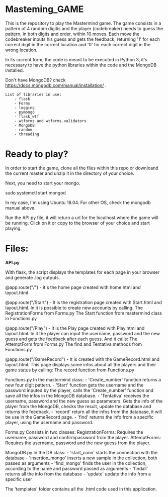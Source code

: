 # Masteming_GAME

This is the repository to play the Mastermind game. The game consists in a pattern of 4 random digitis and the player (codebreaker) needs to guess the pattern, in both digits and order, within 10 moves. Each move the codebreaker inputs his guess and gets the feedback, returning '1' for each correct digit in the correct location and '0' for each correct digit in the wrong location.

In its current form, the code is meant to be executed in Python 3, it's necessary to have the python libraries within the code and the MongoDB installed. 

Don't have MongoDB? check https://docs.mongodb.com/manual/installation/ .

	List of libraries in use:
		- flask
		- Forms
		- logging
		- pymongo
		- flask_wtf
		- wtforms and wtforms.validators
		- MongoDB
		- random
		- threading

# Ready to play?

In order to start the game, clone all the files within this repo or downloand the current master and unzip it in the directory of your choice.

Next, you need to start your mongo.

sudo systemctl start mongod

In my case, I'm using Ubuntu 18.04. For other OS, check the mongodb manual above.

Run the API.py file, it will return a url for the localhost where the game will be running. Click on it or copy to the browser of your choice and start playing. 

# Files:

**API.py**

With flask, the script displays the templates for each page in your browser and generate .log outputs.

@app.route("/") - it's the home page created with home.html and layout.html

@app.route("/Start") - It is the registration page created with Start.html and layout.html. In it is possible to create new accounts by calling:
	The RegistrationForms from Forms.py 
	The Start function from mastermind class in Functions.py


@app.route("/Play") - It is the Play page created with Play.html and layout.html. In it the player can input the username, password and the new guess and gets the feedback after each guess. And it calls:
	The AttemptForm from Forms.py
	The find and Tentativa methods from Functions.py

@app.route("/GameRecord") -  It is created with the GameRecord.html and layout.html. This page displays some infos about all the players and their game status by calling:
	The record function from Functions.py

Functions.py
In the mastermind class:
	- 'Create_number' function returns a new four digit pattern. 
	- 'Start' function gets the username and the password inputed by the player, calls the 		  		 'Create_number' function and save all the infos in the MongoDB database.
	- 'Tentativa' receives the username, password and the new guess as parameters. Gets the info of the 		 player from the MongoDB, checks the result, update the database and returns the feedback.
	- 'record' return all the infos from the database, it will be use in the GameRecord page.
	- 'find' returns the info from a specific player, using the username and password.

Forms.py
Consists in two classes:
	RegistrationForms: Requires the username, password and confirmpassword from the player.
	AttemptForms: Requires the username, password and the new guess from the player.

MongoDB.py
In the DB class:
	- 'start_conn' starts the connection with the database 
	- 'insertion_mongo' inserts a new sample in the collection, both passed as arguments
	- 'find_mongo' finds the user in the collection, according to the name and password passed as arguments
	- 'findall' returns all the info from the database
	- 'update' update the info from a specific user	

The 'templates' folder contains all the .html code used in this application. 
